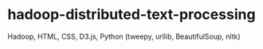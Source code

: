 # hadoop-distributed-text-processing
Hadoop, HTML, CSS, D3.js, Python (tweepy, urllib, BeautifulSoup, nltk)
